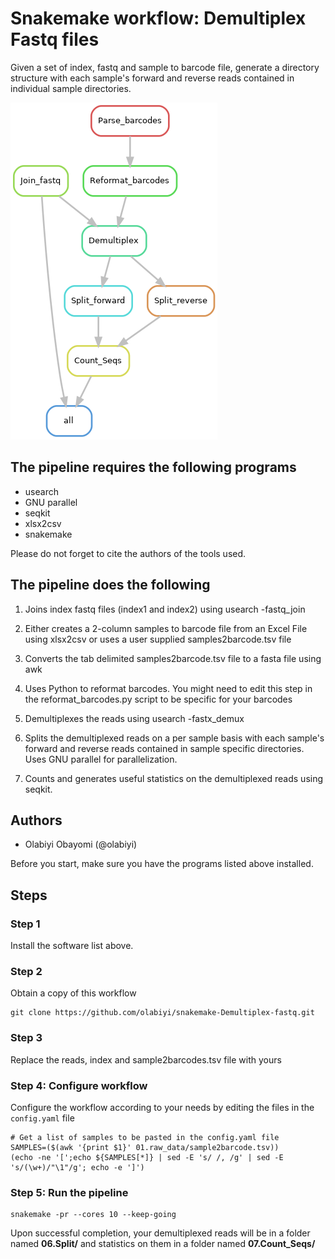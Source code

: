 # Snakemake workflow: Demultiplex Fastq files
Given a set of index, fastq and sample to barcode file, generate a directory structure with each sample's forward and reverse reads contained in individual sample directories. 


<img alt="Demultiplex-fastq-workflow" src="rulegraph.png"> 

## The pipeline requires the following programs

* usearch
* GNU parallel
* seqkit
* xlsx2csv
* snakemake

Please do not forget to cite the authors of the tools used.


## The pipeline does the following

1. Joins index fastq files (index1 and index2) using usearch -fastq_join

2. Either creates a 2-column samples to barcode file from an Excel File using xlsx2csv or uses a user supplied samples2barcode.tsv file

3. Converts the tab delimited samples2barcode.tsv file to a fasta file using awk

4. Uses Python to reformat barcodes. You might need to edit this step in the reformat_barcodes.py script to be specific for your barcodes

5. Demultiplexes the reads using usearch -fastx_demux

6. Splits the demultiplexed reads on a per sample basis with each sample's forward and reverse reads contained in sample specific directories. Uses GNU parallel for parallelization.

7. Counts and generates useful statistics on the demultiplexed reads using seqkit.




## Authors

* Olabiyi Obayomi (@olabiyi)


Before you start, make sure you have the programs listed above installed.


## Steps

### Step 1

Install the software list above.

### Step 2 

Obtain a copy of this workflow 

	git clone https://github.com/olabiyi/snakemake-Demultiplex-fastq.git

### Step 3

Replace the reads, index and sample2barcodes.tsv file with yours


### Step 4: Configure workflow

Configure the workflow according to your needs by editing the files in the `config.yaml` file

	# Get a list of samples to be pasted in the config.yaml file
	SAMPLES=($(awk '{print $1}' 01.raw_data/sample2barcode.tsv))
	(echo -ne '[';echo ${SAMPLES[*]} | sed -E 's/ /, /g' | sed -E 's/(\w+)/"\1"/g'; echo -e ']') 


### Step 5:  Run the pipeline

	snakemake -pr --cores 10 --keep-going


Upon successful completion, your demultiplexed reads will be in a folder named **06.Split/** and statistics on them in a folder named **07.Count_Seqs/** 


